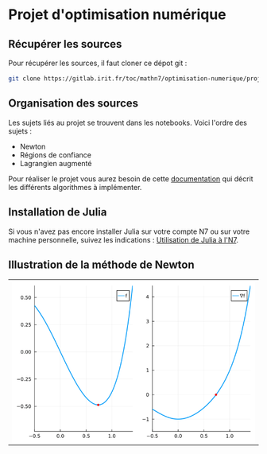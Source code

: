 # Projet d'optimisation numérique

## Récupérer les sources

Pour récupérer les sources, il faut cloner ce dépot git : 

```bash
git clone https://gitlab.irit.fr/toc/mathn7/optimisation-numerique/projet-optinum.git
```

## Organisation des sources

Les sujets liés au projet se trouvent dans les notebooks. Voici l'ordre des sujets :

* Newton
* Régions de confiance
* Lagrangien augmenté

Pour réaliser le projet vous aurez besoin de cette [documentation](doc-projet.pdf) qui décrit les différents algorithmes à implémenter. 

## Installation de Julia

Si vous n'avez pas encore installer Julia sur votre compte N7 ou sur votre machine personnelle, suivez les indications :
[Utilisation de Julia à l'N7](https://gitlab.irit.fr/toc/mathn7/wiki/-/wikis/Utilisation-de-Julia-à-l'N7).

## Illustration de la méthode de Newton

<table align="center"><tr><td align="center" width="9999">
<img src="newton.gif" align="center" width="100%" alt="Newton">
</td></tr></table>
